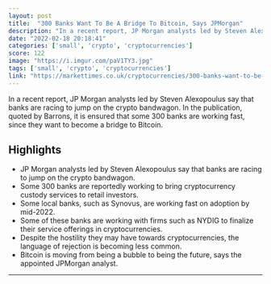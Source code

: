 ```yaml
---
layout: post
title:  "300 Banks Want To Be A Bridge To Bitcoin, Says JPMorgan"
description: "In a recent report, JP Morgan analysts led by Steven Alexopoulus say that banks are racing to jump on the crypto bandwagon. In the publication, quoted by Barrons, it is ensured that some 300 banks are working fast, since they want to become a bridge to Bitcoin."
date: "2022-02-18 20:18:41"
categories: ['small', 'crypto', 'cryptocurrencies']
score: 122
image: "https://i.imgur.com/paV1TY3.jpg"
tags: ['small', 'crypto', 'cryptocurrencies']
link: "https://markettimes.co.uk/cryptocurrencies/300-banks-want-to-be-a-bridge-to-bitcoin-says-jpmorgan/?fbclid=IwAR2BJLQKP-mJXJRAPHwZ_Uhm41LWOBg4nSFrjNB9XDRfp38ZyRP1QBXfZjI"
---
```


In a recent report, JP Morgan analysts led by Steven Alexopoulus say that banks are racing to jump on the crypto bandwagon. In the publication, quoted by Barrons, it is ensured that some 300 banks are working fast, since they want to become a bridge to Bitcoin.

## Highlights

- JP Morgan analysts led by Steven Alexopoulus say that banks are racing to jump on the crypto bandwagon.
- Some 300 banks are reportedly working to bring cryptocurrency custody services to retail investors.
- Some local banks, such as Synovus, are working fast on adoption by mid-2022.
- Some of these banks are working with firms such as NYDIG to finalize their service offerings in cryptocurrencies.
- Despite the hostility they may have towards cryptocurrencies, the language of rejection is becoming less common.
- Bitcoin is moving from being a bubble to being the future, says the appointed JPMorgan analyst.

---
